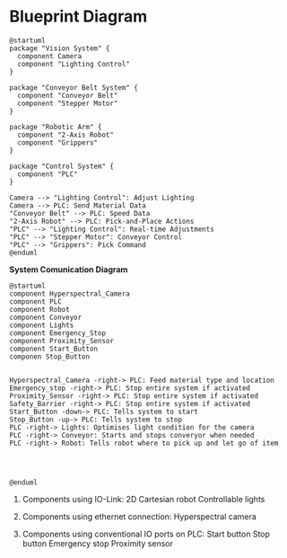 # Blueprint Diagram

```plantuml
@startuml
package "Vision System" {
  component Camera
  component "Lighting Control"
}

package "Conveyor Belt System" {
  component "Conveyor Belt"
  component "Stepper Motor"
}

package "Robotic Arm" {
  component "2-Axis Robot"
  component "Grippers"
}

package "Control System" {
  component "PLC"
}

Camera --> "Lighting Control": Adjust Lighting
Camera --> PLC: Send Material Data
"Conveyor Belt" --> PLC: Speed Data
"2-Axis Robot" --> PLC: Pick-and-Place Actions
"PLC" --> "Lighting Control": Real-time Adjustments
"PLC" --> "Stepper Motor": Conveyor Control
"PLC" --> "Grippers": Pick Command
@enduml
```


**System Comunication Diagram**
```plantuml
@startuml
component Hyperspectral_Camera
component PLC
component Robot
component Conveyor
component Lights
component Emergency_Stop
component Proximity_Sensor
component Start_Button
componen Stop_Button


Hyperspectral_Camera -right-> PLC: Feed material type and location
Emergency_stop -right-> PLC: Stop entire system if activated
Proximity_Sensor -right-> PLC: Stop entire system if activated
Safety_Barrier -right-> PLC: Stop entire system if activated
Start_Button -down-> PLC: Tells system to start
Stop_Button -up-> PLC: Tells system to stop
PLC -right-> Lights: Optimises light condition for the camera
PLC -right-> Conveyor: Starts and stops converyor when needed
PLC -right-> Robot: Tells robot where to pick up and let go of item




@enduml
```

1. Components using IO-Link:
  2D Cartesian robot
  Controllable lights  

2. Components using ethernet connection:
  Hyperspectral camera

3. Components using conventional IO ports on PLC:
  Start button
  Stop button
  Emergency stop
  Proximity sensor